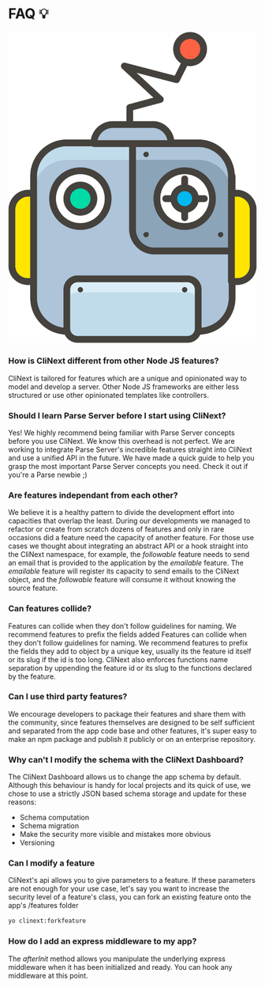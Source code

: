 
# FAQ 💡

![logo](/img/icon.svg)

<!-- ## CliNext -->

### How is CliNext different from other Node JS features?
CliNext is tailored for features which are a unique and opinionated way to model and develop a server. Other Node JS frameworks are either less structured or use other opinionated templates like controllers. 

### Should I learn Parse Server before I start using CliNext?
Yes! We highly recommend being familiar with Parse Server concepts before you use CliNext. We know this overhead is not perfect. We are working to integrate Parse Server's incredible features straight into CliNext and use a unified API in the future. We have made a quick guide to help you grasp the most important Parse Server concepts you need. Check it out if you're a Parse newbie ;)

<!-- ## Features -->

### Are features independant from each other?
We believe it is a healthy pattern to divide the development effort into capacities that overlap the least. During our developments we managed to refactor or create from scratch dozens of features and only in rare occasions did a feature need the capacity of another feature. For those use cases we thought about integrating an abstract API or a hook straight into the CliNext namespace, for example, the *followable* feature needs to send an email that is provided to the application by the *emailable* feature. The *emailable* feature will register its capacity to send emails to the CliNext object, and the *followable* feature will consume it without knowing the source feature.

### Can features collide?
Features can collide when they don't follow guidelines for naming. We recommend features to prefix the fields added 
Features can collide when they don't follow guidelines for naming. We recommend features to prefix the fields they add to object by a unique key, usually its the feature id itself or its slug if the id is too long. CliNext also enforces functions name separation by uppending the feature id or its slug to the functions declared by the feature.

### Can I use third party features?
We encourage developers to package their features and share them with the community, since features themselves are designed to be self sufficient and separated from the app code base and other features, it's super easy to make an npm package and publish it publicly or on an enterprise repository. 

### Why can't I modify the schema with the CliNext Dashboard?
The CliNext Dashboard allows us to change the app schema by default. Although this behaviour is handy for local projects and its quick of use, we chose to use a strictly JSON based schema storage and update for these reasons:
- Schema computation
- Schema migration
- Make the security more visible and mistakes more obvious
- Versioning

### Can I modify a feature
CliNext's api allows you to give parameters to a feature.
If these parameters are not enough for your use case, let's say you want to increase the security level of a feature's class, you can fork an existing feature onto the app's /features folder

```bash
yo clinext:forkfeature
```

### How do I add an express middleware to my app?
The *afterInit* method allows you manipulate the underlying express middleware when it has been initialized and ready. You can hook any middleware at this point.